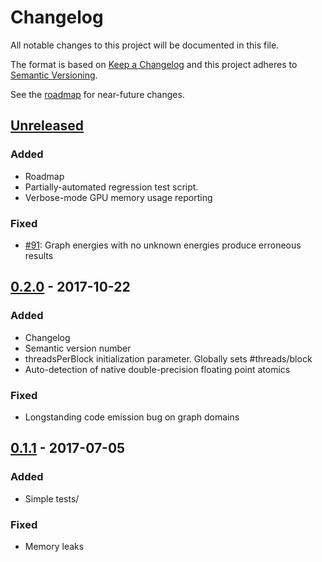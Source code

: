 # Changelog
All notable changes to this project will be documented in this file.

The format is based on [Keep a Changelog](http://keepachangelog.com/en/1.0.0/)
and this project adheres to [Semantic Versioning](http://semver.org/spec/v2.0.0.html).

See the [roadmap](https://github.com/niessner/Opt/blob/master/ROADMAP.md) for near-future changes.

## [Unreleased]
### Added
- Roadmap
- Partially-automated regression test script.
- Verbose-mode GPU memory usage reporting

### Fixed
- [#91](https://github.com/niessner/Opt/issues/91): Graph energies with no unknown energies produce erroneous results

## [0.2.0] - 2017-10-22
### Added
- Changelog
- Semantic version number
- threadsPerBlock initialization parameter. Globally sets #threads/block
- Auto-detection of native double-precision floating point atomics

### Fixed 
- Longstanding code emission bug on graph domains

## [0.1.1] - 2017-07-05
### Added
- Simple tests/

### Fixed 
- Memory leaks

[Unreleased]: https://github.com/niessner/Opt/compare/v0.2.0...HEAD
[0.2.0]: https://github.com/niessner/Opt/compare/v0.1.1...v0.2.0
[0.1.1]: https://github.com/niessner/Opt/v0.1.0...v0.1.1
